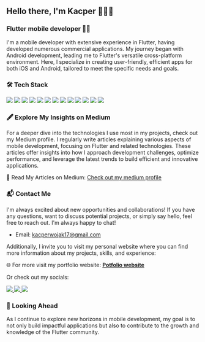## Hello there, I'm Kacper 👨🏻‍💻

### Flutter mobile developer 💙📱

I'm a mobile developer with extensive experience in Flutter, having developed numerous commercial applications. My journey began with Android development, leading me to Flutter's versatile cross-platform environment. Here, I specialize in creating user-friendly, efficient apps for both iOS and Android, tailored to meet the specific needs and goals.

### 🛠 Tech Stack

<div>

<img src="https://img.shields.io/badge/Flutter-02569B?style=for-the-badge&logo=flutter&logoColor=white" />
<img src="https://img.shields.io/badge/Dart-0175C2?style=for-the-badge&logo=dart&logoColor=white" />
<img src="https://img.shields.io/badge/Android-30ba6e?style=for-the-badge&logo=android&logoColor=white" />
<img src="https://img.shields.io/badge/Android_Studio-269e5c?style=for-the-badge&logo=android-studio&logoColor=white" />
<img src="https://img.shields.io/badge/Google_Play-414141?style=for-the-badge&logo=google-play&logoColor=white" />
<img src="https://img.shields.io/badge/iOS-000000?style=for-the-badge&logo=ios&logoColor=white" />
<img src="https://img.shields.io/badge/Xcode-007ACC?style=for-the-badge&logo=Xcode&logoColor=white" />
<img src="https://img.shields.io/badge/App_Store-0D96F6?style=for-the-badge&logo=app-store&logoColor=white"/> <img src="https://img.shields.io/badge/fastlane-123456?style=for-the-badge&logo=fastlane&logoColor=white" />
<img src="https://img.shields.io/badge/Firebase-EB743B?style=for-the-badge&logo=Firebase&logoColor=white" />
<img src="https://img.shields.io/badge/nestjs-%23E0234E.svg?style=for-the-badge&logo=nestjs&logoColor=white" />
<img src="https://img.shields.io/badge/GIT-E44C30?style=for-the-badge&logo=git&logoColor=white" /> 
<img src="https://img.shields.io/badge/Figma-242424?style=for-the-badge&logo=figma&logoColor=white" />

</div>

### 🖋️ Explore My Insights on Medium

For a deeper dive into the technologies I use most in my projects, check out my Medium profile. I regularly write articles explaining various aspects of mobile development, focusing on Flutter and related technologies. These articles offer insights into how I approach development challenges, optimize performance, and leverage the latest trends to build efficient and innovative applications.

🔗 Read My Articles on Medium: [Check out my medium profile](https://gonciu.medium.com)

### 📬 Contact Me

I'm always excited about new opportunities and collaborations! If you have any questions, want to discuss potential projects, or simply say hello, feel free to reach out. I'm always happy to chat!

- Email: [kacperwojak17@gmail.com](mailto:kacperwojak17@gmail.com)

Additionally, I invite you to visit my personal website where you can find more information about my projects, skills, and experience:

🌐 For more visit my portfolio website: <b>[Potfolio website](https://gonciu.dev)</b>

Or check out my socials:

<div>
  <a href="https://www.linkedin.com/in/kacper-wojak">
    <img src="https://img.shields.io/badge/LinkedIn-0077B5?style=for-the-badge&logo=linkedin&logoColor=white"/>
  </a>
  <a href="https://www.reddit.com/user/FYEF">
   <img src="https://img.shields.io/badge/Reddit-FF4500?style=for-the-badge&logo=reddit&logoColor=white"/>
  </a>
   <a href="https://gonciu.medium.com">
   <img src="https://img.shields.io/badge/Medium-12100E?style=for-the-badge&logo=medium&logoColor=white"/>
  </a>
<div>

### 🚀 Looking Ahead

As I continue to explore new horizons in mobile development, my goal is to not only build impactful applications but also to contribute to the growth and knowledge of the Flutter community.
